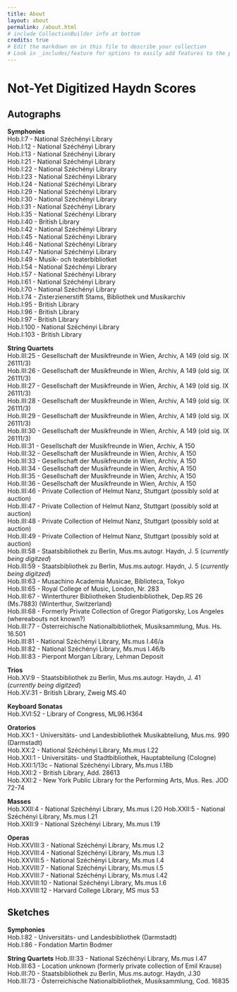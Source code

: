 ```yaml
---
title: About
layout: about
permalink: /about.html
# include CollectionBuilder info at bottom
credits: true
# Edit the markdown on in this file to describe your collection
# Look in _includes/feature for options to easily add features to the page
---
```


# Not-Yet Digitized Haydn Scores

## Autographs

**Symphonies**  
Hob.I:7 - National Széchényi Library  
Hob.I:12 - National Széchényi Library  
Hob.I:13 - National Széchényi Library  
Hob.I:21 - National Széchényi Library  
Hob.I:22 - National Széchényi Library  
Hob.I:23 - National Széchényi Library  
Hob.I:24 - National Széchényi Library  
Hob.I:29 - National Széchényi Library  
Hob.I:30 - National Széchényi Library  
Hob.I:31 - National Széchényi Library  
Hob.I:35 - National Széchényi Library  
Hob.I:40 - British Library  
Hob.I:42 - National Széchényi Library  
Hob.I:45 - National Széchényi Library  
Hob.I:46 - National Széchényi Library  
Hob.I:47 - National Széchényi Library  
Hob.I:49 - Musik- och teaterbibliotket  
Hob.I:54 - National Széchényi Library  
Hob.I:57 - National Széchényi Library  
Hob.I:61 - National Széchényi Library  
Hob.I:70 - National Széchényi Library  
Hob.I:74 - Zisterzienerstift Stams, Bibliothek und Musikarchiv  
Hob.I:95 - British Library  
Hob.I:96 - British Library  
Hob.I:97 - British Library  
Hob.I:100 - National Széchényi Library   
Hob.I:103 - British Library  

**String Quartets**  
Hob.III:25 - Gesellschaft der Musikfreunde in Wien, Archiv, A 149 (old sig. IX 26111/3)  
Hob.III:26 - Gesellschaft der Musikfreunde in Wien, Archiv, A 149 (old sig. IX 26111/3)  
Hob.III:27 - Gesellschaft der Musikfreunde in Wien, Archiv, A 149 (old sig. IX 26111/3)  
Hob.III:28 - Gesellschaft der Musikfreunde in Wien, Archiv, A 149 (old sig. IX 26111/3)  
Hob.III:29 - Gesellschaft der Musikfreunde in Wien, Archiv, A 149 (old sig. IX 26111/3)  
Hob.III:30 - Gesellschaft der Musikfreunde in Wien, Archiv, A 149 (old sig. IX 26111/3)  
Hob.III:31 - Gesellschaft der Musikfreunde in Wien, Archiv, A 150  
Hob.III:32 - Gesellschaft der Musikfreunde in Wien, Archiv, A 150  
Hob.III:33 - Gesellschaft der Musikfreunde in Wien, Archiv, A 150  
Hob.III:34 - Gesellschaft der Musikfreunde in Wien, Archiv, A 150  
Hob.III:35 - Gesellschaft der Musikfreunde in Wien, Archiv, A 150  
Hob.III:36 - Gesellschaft der Musikfreunde in Wien, Archiv, A 150  
Hob.III:46 - Private Collection of Helmut Nanz, Stuttgart (possibly sold at auction)  
Hob.III:47 - Private Collection of Helmut Nanz, Stuttgart (possibly sold at auction)  
Hob.III:48 - Private Collection of Helmut Nanz, Stuttgart (possibly sold at auction)  
Hob.III:49 - Private Collection of Helmut Nanz, Stuttgart (possibly sold at auction)  
Hob.III:58 - Staatsbibliothek zu Berlin, Mus.ms.autogr. Haydn, J. 5 (*currently being digitzed*)  
Hob.III:59 - Staatsbibliothek zu Berlin, Mus.ms.autogr. Haydn, J. 5 (*currently being digitzed*)  
Hob.III:63 - Musachino Academia Musicae, Biblioteca, Tokyo    
Hob.III:65 - Royal College of Music, London, Nr. 283   
Hob.III:67 - Winterthurer Bibliotheken Studienbibliothek, Dep.RS 26 (Ms.7883) (Winterthur, Switzerland)  
Hob.III:68 - Formerly Private Collection of Gregor Piatigorsky, Los Angeles (whereabouts not known?)   
Hob.III:77 - Österreichische Nationalbibliothek, Musiksammlung, Mus. Hs. 16.501  
Hob.III:81 - National Széchényi Library, Ms.mus I.46/a  
Hob.III:82 - National Széchényi Library, Ms.mus I.46/b  
Hob.III:83 - Pierpont Morgan Library, Lehman Deposit  


**Trios**  
Hob.XV:9 - Staatsbibliothek zu Berlin, Mus.ms.autogr. Haydn, J. 41 (*currently being digitzed*)  
Hob.XV:31 - British Library, Zweig MS.40  

**Keyboard Sonatas**  
Hob.XVI:52 - Library of Congress, ML96.H364  

**Oratorios**  
Hob.XX:1 - Universitäts- und Landesbibliothek Musikabteilung, Mus.ms. 990 (Darmstadt)  
Hob.XX:2 - National Széchényi Library, Ms.mus I.22  
Hob.XXI:1 - Universitäts- und Stadtbibliothek, Hauptabteilung (Cologne)  
Hob.XXI:1/13c - National Széchényi Library, Ms.mus I.18b  
Hob.XXI:2 - British Library, Add. 28613  
Hob.XXI:2 - New York Public Library for the Performing Arts, Mus. Res. JOD 72-74  

**Masses**  
Hob.XXII:4 - National Széchényi Library, Ms.mus I.20
Hob.XXII:5 - National Széchényi Library, Ms.mus I.21  
Hob.XXII:9 - National Széchényi Library, Ms.mus I.19  

**Operas**  
Hob.XXVIII:3 - National Széchényi Library, Ms.mus I.2  
Hob.XXVIII:4 - National Széchényi Library, Ms.mus I.3  
Hob.XXVIII:5 - National Széchényi Library, Ms.mus I.4  
Hob.XXVIII:7 - National Széchényi Library, Ms.mus I.5  
Hob.XXVIII:7 - National Széchényi Library, Ms.mus I.42  
Hob.XXVIII:10 - National Széchényi Library, Ms.mus I.6  
Hob.XXVIII:12 - Harvard College Library, MS mus 53  

## Sketches

**Symphonies**  
Hob.I:82 - Universitäts- und Landesbibliothek (Darmstadt)  
Hob.I:86 - Fondation Martin Bodmer  

**String Quartets**
Hob.III:33 - National Széchényi Library, Ms.mus I.47  
Hob.III:63 - Location unknown (formerly private collection of Emil Krause)  
Hob.III:70 - Staatsbibliothek zu Berlin, Mus.ms.autogr. Haydn, J.30  
Hob.III:73 - Österreichische Nationalbibliothek, Musiksammlung, Cod. 16835  


